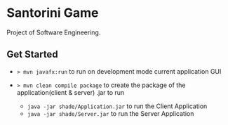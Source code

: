# Santorini Game

Project of Software Engineering.

## Get Started

- `> mvn javafx:run` to run on development mode current application GUI

- `> mvn clean compile package` to create the package of the application(client & server) .jar to run
  - `java -jar shade/Application.jar` to run the Client Application
  - `java -jar shade/Server.jar` to run the Server Application
